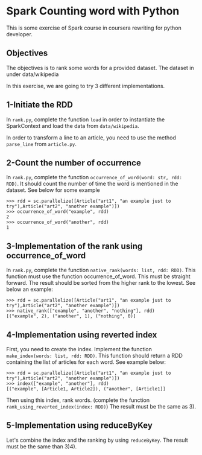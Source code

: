 Spark Counting word with Python
===
This is some exercise of Spark course in coursera rewriting for python developer. 

Objectives
---
The objectives is to rank some words for a provided dataset.
The dataset in under data/wikipedia

In this exercise, we are going to try 3 different implementations.



1-Initiate the RDD
---
In `rank.py`, complete the function `load` in order to instantiate the SparkContext and load the
data from `data/wikipedia`.

In order to transform a line to an article, you need to use the method `parse_line` from `article.py`.

2-Count the number of occurrence
---
In `rank.py`, complete the function `occurrence_of_word(word: str, rdd: RDD)`.
It should count the number of time the word is mentioned in the dataset. 
See below for some example
```
>>> rdd = sc.parallelize([Article("art1", "an example just to try"),Article("art2", "another example")])
>>> occurrence_of_word("example", rdd)
2
>>> occurrence_of_word("another", rdd)
1 
```

3-Implementation of the rank using occurrence_of_word
---
In `rank.py`, complete the function `native_rank(words: list, rdd: RDD)`. This function 
must use the function occurrence_of_word. This must be straight forward.
The result should be sorted from the higher rank to the lowest.
See below an example:
```
>>> rdd = sc.parallelize([Article("art1", "an example just to try"),Article("art2", "another example")])
>>> native_rank(["example", "another", "nothing"], rdd)
[("example", 2), ("another", 1), ("nothing", 0)]
```

4-Implementation using reverted index
---
First, you need to create the index. Implement the function `make_index(words: list, rdd: RDD)`.
This function should return a RDD containing the list of articles for each word.
See example below:
```
>>> rdd = sc.parallelize([Article("art1", "an example just to try"),Article("art2", "another example")])
>>> index(["example", "another"], rdd)
[("example", [Article1, Article2]), ("another", [Article1]]
```
Then using this index, rank words. (complete the function `rank_using_reverted_index(index: RDD)`) 
The result must be the same as 3).

5-Implementation using reduceByKey
---
Let's combine the index and the ranking by using `reduceByKey`. The result must be the same than 3)4).